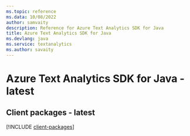 ```yaml
---
ms.topic: reference
ms.data: 10/08/2022
author: samvaity
description: Reference for Azure Text Analytics SDK for Java
title: Azure Text Analytics SDK for Java
ms.devlang: java
ms.service: textanalytics
ms.author: savaity
---
```

# Azure Text Analytics SDK for Java - latest

## Client packages - latest
[!INCLUDE [client-packages](text-analytics-client-index.md)]